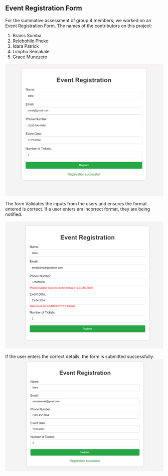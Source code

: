## Event Registration Form

For the summative assessment of group 4 members; we worked on an Event Registration Form. 
The names of the contributors on this project:
1. Branis Sumba
2. Relebohile Pheko
3. Idara Patrick
4. Limpho Semakale
5. Grace Munezero


![overall look of the website](./image.png)

The form Validates the inputs from the users and ensures the format entered is correct. If a user enters am incorrect format, they are being notified. 

![Entering an incorrect format](image-1.png)

If the user enters the correct details, the form is submitted successfully.
![successfully submitted](image-2.png)
